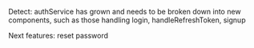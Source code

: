 Detect: authService has grown and needs to be broken down into new components, such as those handling login, handleRefreshToken, signup

Next features:
reset password
